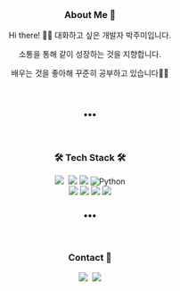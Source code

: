 <h3 align="center" style="margin-top:0"> About Me 🌱</h3>
<p align="center">Hi there! 👋🏻 대화하고 싶은 개발자 박주미입니다.</p>
<p align="center">소통을 통해 같이 성장하는 것을 지향합니다.</p>
<p align="center"> 배우는 것을 좋아해 꾸준히 공부하고 있습니다👩‍💻</p>

<br>
<h3 align="center">•••</h3> 
<br>
<h3 align="center">🛠 Tech Stack 🛠</h3>

<p align="center"> 
  <img src="https://img.shields.io/badge/C-A8B9CC?style=flat-square&logo=C&logoColor=white"/>&nbsp
  <img src="https://img.shields.io/badge/c++-00599C?style=flat-square&logo=c%2B%2B&logoColor=white">
  <img src="https://img.shields.io/badge/c%23-%23239120.svg?style=flat-square&logo=c-sharp&logoColor=white"/>
  <img alt="Python" src ="https://img.shields.io/badge/Python-306998.svg?&style=flat-square&logo=Python&logoColor=FFD43B"/>
  <br>
  <img src="https://img.shields.io/badge/mysql-4479A1?style=flat-square&logo=mysql&logoColor=white">
  <img src="https://img.shields.io/badge/Docker-2496ED?style=flat-square&logo=Docker&logoColor=white"/> 
  <img src="https://img.shields.io/badge/amazonaws-232F3E?style=flat-square&logo=amazonaws&logoColor=white">
  <img src="https://img.shields.io/badge/linux-FCC624?style=flat-square&logo=linux&logoColor=black">
</p>

<h3 align="center">•••</h3>
<br>
<h3 align="center"> Contact 💌 </h3>
<p align="center">
  <a href="https://velog.io/@swanim"><img src="https://img.shields.io/badge/Tech%20Blog-11B48A?style=flat-square&logo=Vimeo&logoColor=white&link=https://velog.io/@swanim"/></a>&nbsp
  <a href="mailto:hammidesign@gmail.com"><img src="https://img.shields.io/badge/Gmail-d14836?style=flat-square&logo=Gmail&logoColor=white&link=hammidesign@gmail.com"/></a>
</p>
